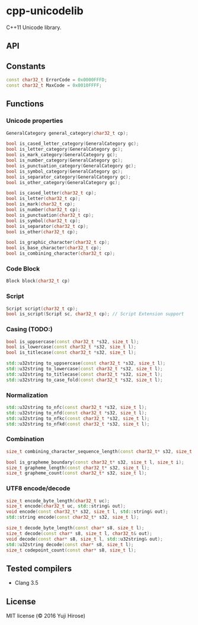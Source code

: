 cpp-unicodelib
==============

C++11 Unicode library.

API
---

## Constants

```cpp
const char32_t ErrorCode = 0x0000FFFD;
const char32_t MaxCode = 0x0010FFFF;
```

## Functions

### Unicode properties

```cpp
GeneralCategory general_category(char32_t cp);

bool is_cased_letter_category(GeneralCategory gc);
bool is_letter_category(GeneralCategory gc);
bool is_mark_category(GeneralCategory gc);
bool is_number_category(GeneralCategory gc);
bool is_punctuation_category(GeneralCategory gc);
bool is_symbol_category(GeneralCategory gc);
bool is_separator_category(GeneralCategory gc);
bool is_other_category(GeneralCategory gc);

bool is_cased_letter(char32_t cp);
bool is_letter(char32_t cp);
bool is_mark(char32_t cp);
bool is_number(char32_t cp);
bool is_punctuation(char32_t cp);
bool is_symbol(char32_t cp);
bool is_separator(char32_t cp);
bool is_other(char32_t cp);

bool is_graphic_character(char32_t cp);
bool is_base_character(char32_t cp);
bool is_combining_character(char32_t cp);
```

### Code Block

```cpp
Block block(char32_t cp)
```

### Script

```cpp
Script script(char32_t cp);
bool is_script(Script sc, char32_t cp); // Script Extension support
```

### Casing (TODO:)

```cpp
bool is_uppsercase(const char32_t *s32, size_t l);
bool is_lowercase(const char32_t *s32, size_t l);
bool is_titlecase(const char32_t *s32, size_t l);

std::u32string to_uppsercase(const char32_t *s32, size_t l);
std::u32string to_lowercase(const char32_t *s32, size_t l);
std::u32string to_titlecase(const char32_t *s32, size_t l);
std::u32string to_case_fold(const char32_t *s32, size_t l);
```

### Normalization

```cpp
std::u32string to_nfc(const char32_t *s32, size_t l);
std::u32string to_nfd(const char32_t *s32, size_t l);
std::u32string to_nfkc(const char32_t *s32, size_t l);
std::u32string to_nfkd(const char32_t *s32, size_t l);
```

### Combination

```cpp
size_t combining_character_sequence_length(const char32_t* s32, size_t l);

bool is_grapheme_boundary(const char32_t* s32, size_t l, size_t i);
size_t grapheme_length(const char32_t* s32, size_t l);
size_t grapheme_count(const char32_t* s32, size_t l);
```

### UTF8 encode/decode

```cpp
size_t encode_byte_length(char32_t uc);
size_t encode(char32_t uc, std::string& out);
void encode(const char32_t* s32, size_t l, std::string& out);
std::string encode(const char32_t* s32, size_t l);

size_t decode_byte_length(const char* s8, size_t l);
size_t decode(const char* s8, size_t l, char32_t& out);
void decode(const char* s8, size_t l, std::u32string& out);
std::u32string decode(const char* s8, size_t l);
size_t codepoint_count(const char* s8, size_t l);
```

Tested compilers
----------------

  * Clang 3.5

License
-------

MIT license (© 2016 Yuji Hirose)

